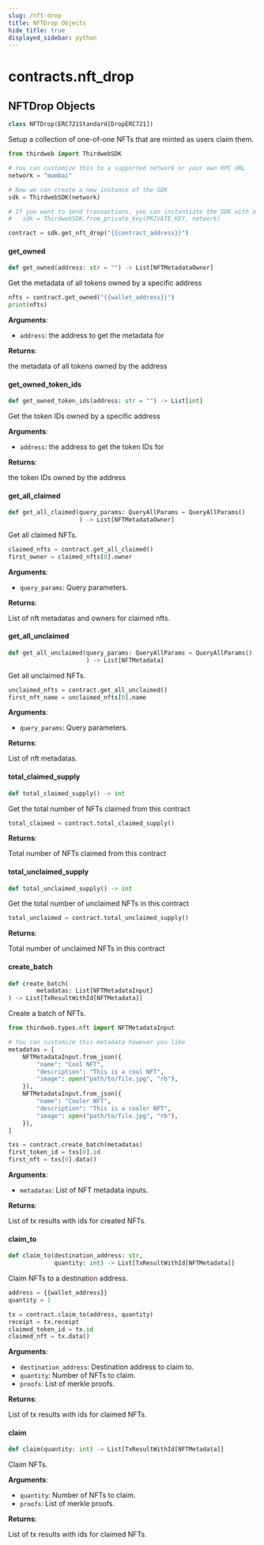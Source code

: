 ```yaml
---
slug: /nft-drop
title: NFTDrop Objects
hide_title: true
displayed_sidebar: python
---
```


<a id="contracts.nft_drop"></a>

# contracts.nft_drop

<a id="contracts.nft_drop.NFTDrop"></a>

## NFTDrop Objects

```python
class NFTDrop(ERC721Standard[DropERC721])
```

Setup a collection of one-of-one NFTs that are minted as users claim them.

```python
from thirdweb import ThirdwebSDK

# You can customize this to a supported network or your own RPC URL
network = "mumbai"

# Now we can create a new instance of the SDK
sdk = ThirdwebSDK(network)

# If you want to send transactions, you can instantiate the SDK with a private key instead:
#   sdk = ThirdwebSDK.from_private_key(PRIVATE_KEY, network)

contract = sdk.get_nft_drop("{{contract_address}}")
```

<a id="contracts.nft_drop.NFTDrop.get_owned"></a>

#### get_owned

```python
def get_owned(address: str = "") -> List[NFTMetadataOwner]
```

Get the metadata of all tokens owned by a specific address

```python
nfts = contract.get_owned("{{wallet_address}}")
print(nfts)
```

**Arguments**:

- `address`: the address to get the metadata for

**Returns**:

the metadata of all tokens owned by the address

<a id="contracts.nft_drop.NFTDrop.get_owned_token_ids"></a>

#### get_owned_token_ids

```python
def get_owned_token_ids(address: str = "") -> List[int]
```

Get the token IDs owned by a specific address

**Arguments**:

- `address`: the address to get the token IDs for

**Returns**:

the token IDs owned by the address

<a id="contracts.nft_drop.NFTDrop.get_all_claimed"></a>

#### get_all_claimed

```python
def get_all_claimed(query_params: QueryAllParams = QueryAllParams()
                    ) -> List[NFTMetadataOwner]
```

Get all claimed NFTs.

```python
claimed_nfts = contract.get_all_claimed()
first_owner = claimed_nfts[0].owner
```

**Arguments**:

- `query_params`: Query parameters.

**Returns**:

List of nft metadatas and owners for claimed nfts.

<a id="contracts.nft_drop.NFTDrop.get_all_unclaimed"></a>

#### get_all_unclaimed

```python
def get_all_unclaimed(query_params: QueryAllParams = QueryAllParams()
                      ) -> List[NFTMetadata]
```

Get all unclaimed NFTs.

```python
unclaimed_nfts = contract.get_all_unclaimed()
first_nft_name = unclaimed_nfts[0].name
```

**Arguments**:

- `query_params`: Query parameters.

**Returns**:

List of nft metadatas.

<a id="contracts.nft_drop.NFTDrop.total_claimed_supply"></a>

#### total_claimed_supply

```python
def total_claimed_supply() -> int
```

Get the total number of NFTs claimed from this contract

```python
total_claimed = contract.total_claimed_supply()
```

**Returns**:

Total number of NFTs claimed from this contract

<a id="contracts.nft_drop.NFTDrop.total_unclaimed_supply"></a>

#### total_unclaimed_supply

```python
def total_unclaimed_supply() -> int
```

Get the total number of unclaimed NFTs in this contract

```python
total_unclaimed = contract.total_unclaimed_supply()
```

**Returns**:

Total number of unclaimed NFTs in this contract

<a id="contracts.nft_drop.NFTDrop.create_batch"></a>

#### create_batch

```python
def create_batch(
        metadatas: List[NFTMetadataInput]
) -> List[TxResultWithId[NFTMetadata]]
```

Create a batch of NFTs.

```python
from thirdweb.types.nft import NFTMetadataInput

# You can customize this metadata however you like
metadatas = [
    NFTMetadataInput.from_json({
        "name": "Cool NFT",
        "description": "This is a cool NFT",
        "image": open("path/to/file.jpg", "rb"),
    }),
    NFTMetadataInput.from_json({
        "name": "Cooler NFT",
        "description": "This is a cooler NFT",
        "image": open("path/to/file.jpg", "rb"),
    }),
]

txs = contract.create_batch(metadatas)
first_token_id = txs[0].id
first_nft = txs[0].data()
```

**Arguments**:

- `metadatas`: List of NFT metadata inputs.

**Returns**:

List of tx results with ids for created NFTs.

<a id="contracts.nft_drop.NFTDrop.claim_to"></a>

#### claim_to

```python
def claim_to(destination_address: str,
             quantity: int) -> List[TxResultWithId[NFTMetadata]]
```

Claim NFTs to a destination address.

```python
address = {{wallet_address}}
quantity = 1

tx = contract.claim_to(address, quantity)
receipt = tx.receipt
claimed_token_id = tx.id
claimed_nft = tx.data()
```

**Arguments**:

- `destination_address`: Destination address to claim to.
- `quantity`: Number of NFTs to claim.
- `proofs`: List of merkle proofs.

**Returns**:

List of tx results with ids for claimed NFTs.

<a id="contracts.nft_drop.NFTDrop.claim"></a>

#### claim

```python
def claim(quantity: int) -> List[TxResultWithId[NFTMetadata]]
```

Claim NFTs.

**Arguments**:

- `quantity`: Number of NFTs to claim.
- `proofs`: List of merkle proofs.

**Returns**:

List of tx results with ids for claimed NFTs.
